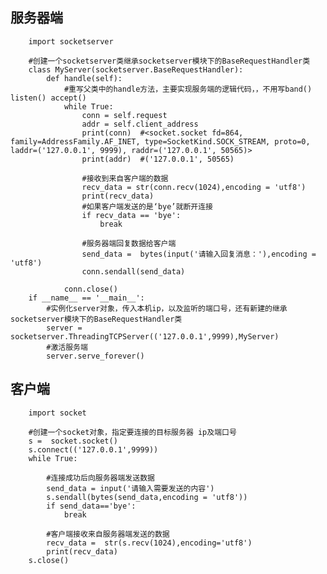 ## 服务器端

        import socketserver

        #创建一个socketserver类继承socketserver模块下的BaseRequestHandler类
        class MyServer(socketserver.BaseRequestHandler):
            def handle(self):
                #重写父类中的handle方法，主要实现服务端的逻辑代码，，不用写band() listen() accept()
                while True:
                    conn = self.request
                    addr = self.client_address
                    print(conn)  #<socket.socket fd=864, family=AddressFamily.AF_INET, type=SocketKind.SOCK_STREAM, proto=0, laddr=('127.0.0.1', 9999), raddr=('127.0.0.1', 50565)>
                    print(addr)  #('127.0.0.1', 50565)

                    #接收到来自客户端的数据
                    recv_data = str(conn.recv(1024),encoding = 'utf8')
                    print(recv_data)
                    #如果客户端发送的是‘bye’就断开连接 
                    if recv_data == 'bye':
                        break

                    #服务器端回复数据给客户端
                    send_data =  bytes(input('请输入回复消息：'),encoding = 'utf8')
                    conn.sendall(send_data)

                conn.close()
        if __name__ == '__main__':
            #实例化server对象，传入本机ip，以及监听的端口号，还有新建的继承socketserver模块下的BaseRequestHandler类
            server = socketserver.ThreadingTCPServer(('127.0.0.1',9999),MyServer)  
            #激活服务端
            server.serve_forever()

## 客户端

        import socket

        #创建一个socket对象，指定要连接的目标服务器 ip及端口号
        s =  socket.socket()
        s.connect(('127.0.0.1',9999))
        while True:

            #连接成功后向服务器端发送数据 
            send_data = input('请输入需要发送的内容')
            s.sendall(bytes(send_data,encoding = 'utf8'))
            if send_data=='bye':
                break

            #客户端接收来自服务器端发送的数据
            recv_data =  str(s.recv(1024),encoding='utf8')
            print(recv_data)
        s.close()
